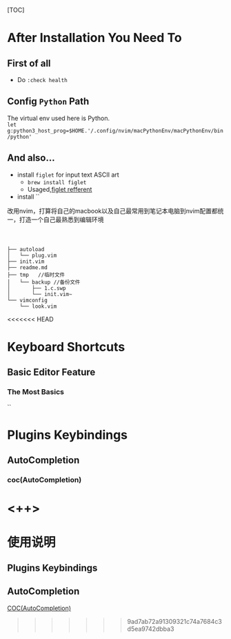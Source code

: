 [TOC]


# After Installation You Need To 
## First of all 
* Do `:check health`
## Config `Python` Path  
The virtual env used here is Python.  
`let g:python3_host_prog=$HOME.'/.config/nvim/macPythonEnv/macPythonEnv/bin/python'
`
## And also...
* install `figlet` for input text ASCII art
  * `brew install figlet`
  * Usaged,[figlet refferent](https://zhuanlan.zhihu.com/p/612411300) 
* install ``

改用nvim，打算将自己的macbook以及自己最常用到笔记本电脑到nvim配置都统一，打造一个自己最熟悉到编辑环境

# 
```

├── autoload
│   └── plug.vim
├── init.vim
├── readme.md
├── tmp   //临时文件
│   └── backup //备份文件
│       ├── 1.c.swp
│       └── init.vim~
└── vimconfig
    └── look.vim
```

<<<<<<< HEAD
# Keyboard Shortcuts
## Basic Editor Feature
### The Most Basics
``


# Plugins Keybindings
## AutoCompletion
### coc(AutoCompletion)

<++>
=======
# 使用说明  
## Plugins Keybindings  
## AutoCompletion
[COC(AutoCompletion)](https://github.com/neoclide/coc.nvim)  

>>>>>>> 9ad7ab72a91309321c74a7684c3d5ea9742dbba3
